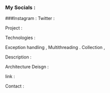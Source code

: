 ### My Socials : 

###Instagram : 
Twitter : 


Project : 


Technologies : 

Exception handling , Multithreading . Collection , 

Description : 


Architecture Deisgn : 


link : 

Contact : 



